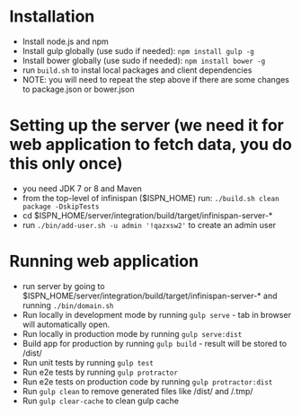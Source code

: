 # Installation

- Install node.js and npm
- Install gulp globally (use sudo if needed): `npm install gulp -g`
- Install bower globally (use sudo if needed): `npm install bower -g`
- run `build.sh` to instal local packages and client dependencies
- NOTE: you will need to repeat the step above if there are some changes to package.json or bower.json

# Setting up the server (we need it for web application to fetch data, you do this only once)
- you need JDK 7 or 8 and Maven
- from the top-level of infinispan ($ISPN_HOME) run: `./build.sh clean package -DskipTests`
- cd $ISPN_HOME/server/integration/build/target/infinispan-server-*
- run `./bin/add-user.sh -u admin '!qazxsw2'` to create an admin user

#  Running web application
- run server by going to $ISPN_HOME/server/integration/build/target/infinispan-server-* and running `./bin/domain.sh`
- Run locally in development mode by running `gulp serve` - tab in browser will automatically open.
- Run locally in production mode by running `gulp serve:dist`
- Build app for production by running `gulp build` - result will be stored to /dist/
- Run unit tests by running `gulp test`
- Run e2e tests by running `gulp protractor`
- Run e2e tests on production code by running `gulp protractor:dist`
- Run `gulp clean` to remove generated files like /dist/ and /.tmp/
- Run `gulp clear-cache` to clean gulp cache
